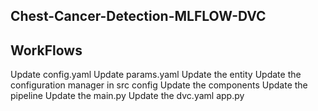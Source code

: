 ## Chest-Cancer-Detection-MLFLOW-DVC


## WorkFlows

Update config.yaml
Update params.yaml
Update the entity
Update the configuration manager in src config
Update the components
Update the pipeline
Update the main.py
Update the dvc.yaml
app.py